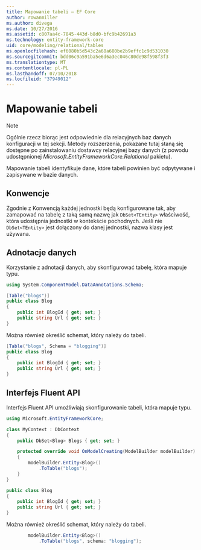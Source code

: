 ```yaml
---
title: Mapowanie tabeli — EF Core
author: rowanmiller
ms.author: divega
ms.date: 10/27/2016
ms.assetid: c807aa4c-7845-443d-b8d0-bfc9b42691a3
ms.technology: entity-framework-core
uid: core/modeling/relational/tables
ms.openlocfilehash: ef6080b5d543c2a68a680be2b9effc1c9d531030
ms.sourcegitcommit: bdd06c9a591ba5e6d6a3ec046c80de98f598f3f3
ms.translationtype: MT
ms.contentlocale: pl-PL
ms.lasthandoff: 07/10/2018
ms.locfileid: "37949012"
---
```

# <a name="table-mapping"></a>Mapowanie tabeli

> [!NOTE]  
> Ogólnie rzecz biorąc jest odpowiednie dla relacyjnych baz danych konfiguracji w tej sekcji. Metody rozszerzenia, pokazane tutaj staną się dostępne po zainstalowaniu dostawcy relacyjnej bazy danych (z powodu udostępnionej *Microsoft.EntityFrameworkCore.Relational* pakietu).

Mapowanie tabeli identyfikuje dane, które tabeli powinien być odpytywane i zapisywane w bazie danych.

## <a name="conventions"></a>Konwencje

Zgodnie z Konwencją każdej jednostki będą konfigurowane tak, aby zamapować na tabelę z taką samą nazwę jak `DbSet<TEntity>` właściwość, która udostępnia jednostki w kontekście pochodnych. Jeśli nie `DbSet<TEntity>` jest dołączony do danej jednostki, nazwa klasy jest używana.

## <a name="data-annotations"></a>Adnotacje danych

Korzystanie z adnotacji danych, aby skonfigurować tabelę, która mapuje typu.

``` csharp
using System.ComponentModel.DataAnnotations.Schema;
```
``` csharp
[Table("blogs")]
public class Blog
{
    public int BlogId { get; set; }
    public string Url { get; set; }
}
```

Można również określić schemat, który należy do tabeli.

``` csharp
[Table("blogs", Schema = "blogging")]
public class Blog
{
    public int BlogId { get; set; }
    public string Url { get; set; }
}
```

## <a name="fluent-api"></a>Interfejs Fluent API

Interfejs Fluent API umożliwiają skonfigurowanie tabeli, która mapuje typu.

``` csharp
using Microsoft.EntityFrameworkCore;
```
``` csharp
class MyContext : DbContext
{
    public DbSet<Blog> Blogs { get; set; }

    protected override void OnModelCreating(ModelBuilder modelBuilder)
    {
        modelBuilder.Entity<Blog>()
            .ToTable("blogs");
    }
}

public class Blog
{
    public int BlogId { get; set; }
    public string Url { get; set; }
}
```

Można również określić schemat, który należy do tabeli.

<!-- [!code-csharp[Main](samples/core/relational/Modeling/FluentAPI/Samples/Relational/TableAndSchema.cs?highlight=2)] -->
``` csharp
        modelBuilder.Entity<Blog>()
            .ToTable("blogs", schema: "blogging");
```
